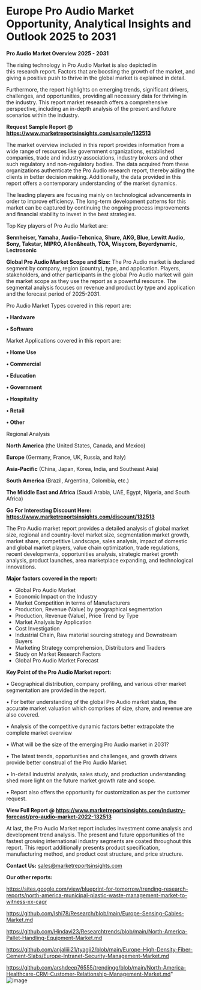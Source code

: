 # Europe Pro Audio Market Opportunity, Analytical Insights and Outlook 2025 to 2031

<Strong> Pro Audio Market Overview 2025 - 2031</strong>

The rising technology in Pro Audio Market is also depicted in this research report. Factors that are boosting the growth of the market, and giving a positive push to thrive in the global market is explained in detail.

Furthermore, the report highlights on emerging trends, significant drivers, challenges, and opportunities, providing all necessary data for thriving in the industry. This report market research offers a comprehensive perspective, including an in-depth analysis of the present and future scenarios within the industry.

<strong>Request Sample Report @ <a href=https://www.marketreportsinsights.com/sample/132513>https://www.marketreportsinsights.com/sample/132513</a></strong>

The market overview included in this report provides information from a wide range of resources like government organizations, established companies, trade and industry associations, industry brokers and other such regulatory and non-regulatory bodies. The data acquired from these organizations authenticate the Pro Audio research report, thereby aiding the clients in better decision making. Additionally, the data provided in this report offers a contemporary understanding of the market dynamics.

The leading players are focusing mainly on technological advancements in order to improve efficiency. The long-term development patterns for this market can be captured by continuing the ongoing process improvements and financial stability to invest in the best strategies.

Top Key players of Pro Audio Market are:

<strong>Sennheiser, Yamaha, Audio-Tehcnica, Shure, AKG, Blue, Lewitt Audio, Sony, Takstar, MIPRO, Allen&heath, TOA, Wisycom, Beyerdynamic, Lectrosonic</strong>

<strong><b>Global Pro Audio Market Scope and Size:</b></strong>
The Pro Audio market is declared segment by company, region (country), type, and application. Players, stakeholders, and other participants in the global Pro Audio market will gain the market scope as they use the report as a powerful resource. The segmental analysis focuses on revenue and product by type and application and the forecast period of 2025-2031.

Pro Audio Market Types covered in this report are:

<strong>• Hardware

• Software</strong>

Market Applications covered in this report are:

<strong>• Home Use

• Commercial

• Education

• Government

• Hospitality

• Retail

• Other</strong> 

Regional Analysis

<strong>North America</strong> (the United States, Canada, and Mexico)

<strong>Europe</strong> (Germany, France, UK, Russia, and Italy)

<strong>Asia-Pacific</strong> (China, Japan, Korea, India, and Southeast Asia)

<strong>South America</strong> (Brazil, Argentina, Colombia, etc.)

<strong>The Middle East and Africa</strong> (Saudi Arabia, UAE, Egypt, Nigeria, and South Africa)

<strong>Go For Interesting Discount Here: <a href=https://www.marketreportsinsights.com/discount/132513>https://www.marketreportsinsights.com/discount/132513</a></strong>

The Pro Audio market report provides a detailed analysis of global market size, regional and country-level market size, segmentation market growth, market share, competitive Landscape, sales analysis, impact of domestic and global market players, value chain optimization, trade regulations, recent developments, opportunities analysis, strategic market growth analysis, product launches, area marketplace expanding, and technological innovations.

<strong><b>Major factors covered in the report:</b></strong>
<ul>
  <li>Global Pro Audio Market </li>
  <li>Economic Impact on the Industry</li>
  <li>Market Competition in terms of Manufacturers</li>
  <li>Production, Revenue (Value) by geographical segmentation</li>
  <li>Production, Revenue (Value), Price Trend by Type</li>
  <li>Market Analysis by Application</li>
  <li>Cost Investigation</li>
  <li>Industrial Chain, Raw material sourcing strategy and Downstream Buyers</li>
  <li>Marketing Strategy comprehension, Distributors and Traders</li>
  <li>Study on Market Research Factors</li>
  <li>Global Pro Audio Market Forecast</li>
</ul>

<strong><b>Key Point of the Pro Audio Market report:</b></strong>

• Geographical distribution, company profiling, and various other market segmentation are provided in the report.

• For better understanding of the global Pro Audio market status, the accurate market valuation which comprises of size, share, and revenue are also covered.

• Analysis of the competitive dynamic factors better extrapolate the complete market overview

• What will be the size of the emerging Pro Audio market in 2031?

• The latest trends, opportunities and challenges, and growth drivers provide better construal of the Pro Audio Market.

• In-detail industrial analysis, sales study, and production understanding shed more light on the future market growth rate and scope.

• Report also offers the opportunity for customization as per the customer request.

<strong><b>View Full Report @ <a href=https://www.marketreportsinsights.com/industry-forecast/pro-audio-market-2022-132513>https://www.marketreportsinsights.com/industry-forecast/pro-audio-market-2022-132513</a></b></strong>


At last, the Pro Audio Market report includes investment come analysis and development trend analysis. The present and future opportunities of the fastest growing international industry segments are coated throughout this report. This report additionally presents product specification, manufacturing method, and product cost structure, and price structure.

<strong>Contact Us:</strong>
sales@marketreportsinsights.com

<strong>Our other reports:</strong>

<a href=https://sites.google.com/view/blueprint-for-tomorrow/trending-research-reports/north-america-municipal-plastic-waste-management-market-to-witness-xx-cagr>https://sites.google.com/view/blueprint-for-tomorrow/trending-research-reports/north-america-municipal-plastic-waste-management-market-to-witness-xx-cagr</a>

<a href=https://github.com/Ishi78/Research/blob/main/Europe-Sensing-Cables-Market.md>https://github.com/Ishi78/Research/blob/main/Europe-Sensing-Cables-Market.md</a>

<a href=https://github.com/Hindavi23/Researchtrends/blob/main/North-America-Pallet-Handling-Equipment-Market.md>https://github.com/Hindavi23/Researchtrends/blob/main/North-America-Pallet-Handling-Equipment-Market.md</a>

<a href=https://github.com/anjaliiii21/tyagii2/blob/main/Europe-High-Density-Fiber-Cement-Slabs/Europe-Intranet-Security-Management-Market.md>https://github.com/anjaliiii21/tyagii2/blob/main/Europe-High-Density-Fiber-Cement-Slabs/Europe-Intranet-Security-Management-Market.md</a>

<a href=https://github.com/arshdeep76555/trendingg/blob/main/North-America-Healthcare-CRM-Customer-Relationship-Management-Market.md>https://github.com/arshdeep76555/trendingg/blob/main/North-America-Healthcare-CRM-Customer-Relationship-Management-Market.md</a>"
![image](https://github.com/user-attachments/assets/9c9cc84a-00bb-4264-a2ae-b73f44befad5)

